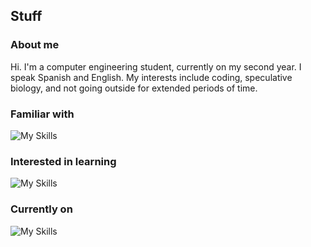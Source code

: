 ## Stuff

### About me
Hi. I'm a computer engineering student, currently on my second year. I speak Spanish and English. My interests include coding, speculative biology, and not going outside for extended periods of time.

### Familiar with
![My Skills](https://skillicons.dev/icons?i=c,cpp,python)

### Interested in learning
![My Skills](https://skillicons.dev/icons?i=rust,kotlin,zig,odin)

### Currently on
![My Skills](https://skillicons.dev/icons?i=arch,vscodium)

<!--
**rmgleon/rmgleon** is a ✨ _special_ ✨ repository because its `README.md` (this file) appears on your GitHub profile.

Here are some ideas to get you started:

- 🔭 I’m currently working on ...
- 🌱 I’m currently learning ...
- 👯 I’m looking to collaborate on ...
- 🤔 I’m looking for help with ...
- 💬 Ask me about ...
- 📫 How to reach me: ...
- 😄 Pronouns: ...
- ⚡ Fun fact: ...
-->
